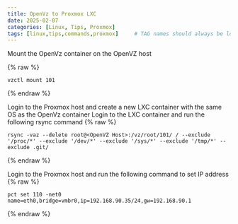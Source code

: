 ```yaml
---
title: OpenVz to Proxmox LXC
date: 2025-02-07
categories: [Linux, Tips, Proxmox]
tags: [linux,tips,commands,proxmox]     # TAG names should always be lowercase
---
```


Mount the OpenVz container on the OpenVZ host

{% raw %}
```
vzctl mount 101

```
{% endraw %}

Login to the Proxmox host and create a new LXC container with the same OS as the OpenVz container
Login to the LXC container and run the following rsync command 
{% raw %}
```
rsync -vaz --delete root@<OpenVZ Host>:/vz/root/101/ / --exclude '/proc/*' --exclude '/dev/*' --exclude '/sys/*' --exclude '/tmp/*' --exclude .git/

```
{% endraw %}

Login to the Proxmox host and run the following command to set IP address
{% raw %}
```
pct set 110 -net0 name=eth0,bridge=vmbr0,ip=192.168.90.35/24,gw=192.168.90.1

```
{% endraw %}
